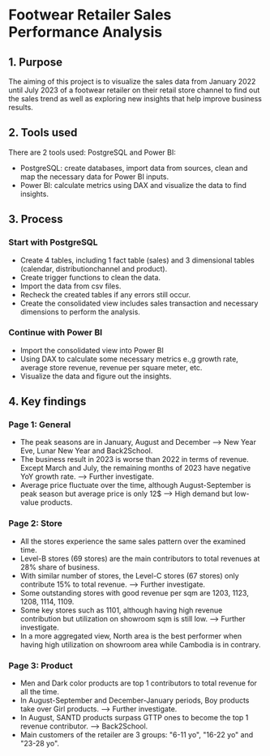 # Footwear Retailer Sales Performance Analysis #

## 1. Purpose
The aiming of this project is to visualize the sales data from January 2022 until July 2023 of a footwear retailer on their retail store channel to find out the sales trend as well as exploring new insights that help improve business results.

## 2. Tools used
There are 2 tools used: PostgreSQL and Power BI:
* PostgreSQL: create databases, import data from sources, clean and map the necessary data for Power BI inputs.
* Power BI: calculate metrics using DAX and visualize the data to find insights.

## 3. Process
### Start with PostgreSQL
* Create 4 tables, including 1 fact table (sales) and 3 dimensional tables (calendar, distributionchannel and product).
* Create trigger functions to clean the data.
* Import the data from csv files.
* Recheck the created tables if any errors still occur.
* Create the consolidated view includes sales transaction and necessary dimensions to perform the analysis.

### Continue with Power BI
* Import the consolidated view into Power BI
* Using DAX to calculate some necessary metrics e.,g growth rate, average store revenue, revenue per square meter, etc.
* Visualize the data and figure out the insights.

## 4. Key findings
### Page 1: General
* The peak seasons are in January, August and December --> New Year Eve, Lunar New Year and Back2School.
* The business result in 2023 is worse than 2022 in terms of revenue. Except March and July, the remaining months of 2023 have negative YoY growth rate. --> Further investigate.
* Average price fluctuate over the time, although August-September is peak season but average price is only 12$ --> High demand but low-value products.
### Page 2: Store
* All the stores experience the same sales pattern over the examined time.
* Level-B stores (69 stores) are the main contributors to total revenues at 28% share of business.
* With similar number of stores, the Level-C stores (67 stores) only contribute 15% to total revenue. --> Further investigate.
* Some outstanding stores with good revenue per sqm are 1203, 1123, 1208, 1114, 1109.
* Some key stores such as 1101, although having high revenue contribution but utilization on showroom sqm is still low. --> Further investigate.
* In a more aggregated view, North area is the best performer when having high utilization on showroom area while Cambodia is in contrary.
### Page 3: Product
* Men and Dark color products are top 1 contributors to total revenue for all the time.
* In August-September and December-January periods, Boy products take over Girl products. --> Further investigate.
* In August, SANTD products surpass GTTP ones to become the top 1 revenue contributor. --> Back2School.
* Main customers of the retailer are 3 groups: "6-11 yo", "16-22 yo" and "23-28 yo".
